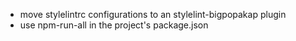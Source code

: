 - move stylelintrc configurations to an stylelint-bigpopakap plugin
- use npm-run-all in the project's package.json